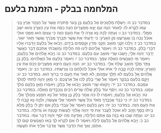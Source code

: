 # המלחמה בבלק - הזמנת בלעם

> במדבר כב ה: וַיִּשְׁלַח מַלְאָכִים אֶל בִּלְעָם בֶּן בְּעֹר פְּתוֹרָה אֲשֶׁר עַל הַנָּהָר אֶרֶץ בְּנֵי עַמּוֹ לִקְרֹא לוֹ:  לֵאמֹר הִנֵּה עַם יָצָא מִמִּצְרַיִם הִנֵּה כִסָּה אֶת עֵין הָאָרֶץ וְהוּא יֹשֵׁב מִמֻּלִי.
> במדבר כב ו: וְעַתָּה לְכָה נָּא אָרָה לִּי אֶת הָעָם הַזֶּה כִּי עָצוּם הוּא מִמֶּנִּי אוּלַי אוּכַל נַכֶּה בּוֹ וַאֲגָרְשֶׁנּוּ מִן הָאָרֶץ:  כִּי יָדַעְתִּי אֵת אֲשֶׁר תְּבָרֵךְ מְבֹרָךְ וַאֲשֶׁר תָּאֹר יוּאָר.
> במדבר כב ז: וַיֵּלְכוּ זִקְנֵי מוֹאָב וְזִקְנֵי מִדְיָן וּקְסָמִים בְּיָדָם; וַיָּבֹאוּ אֶל בִּלְעָם וַיְדַבְּרוּ אֵלָיו דִּבְרֵי בָלָק.
> במדבר כב ח: וַיֹּאמֶר אֲלֵיהֶם לִינוּ פֹה הַלַּיְלָה וַהֲשִׁבֹתִי אֶתְכֶם דָּבָר כַּאֲשֶׁר יְדַבֵּר יְהוָה אֵלָי; וַיֵּשְׁבוּ שָׂרֵי מוֹאָב עִם בִּלְעָם.
> במדבר כב ט: וַיָּבֹא אֱלֹהִים אֶל בִּלְעָם; וַיֹּאמֶר מִי הָאֲנָשִׁים הָאֵלֶּה עִמָּךְ.
> במדבר כב י: וַיֹּאמֶר בִּלְעָם אֶל הָאֱלֹהִים:  בָּלָק בֶּן צִפֹּר מֶלֶךְ מוֹאָב שָׁלַח אֵלָי.
> במדבר כב יא: הִנֵּה הָעָם הַיֹּצֵא מִמִּצְרַיִם וַיְכַס אֶת עֵין הָאָרֶץ; עַתָּה לְכָה קָבָה לִּי אֹתוֹ אוּלַי אוּכַל לְהִלָּחֶם בּוֹ וְגֵרַשְׁתִּיו.
> במדבר כב יב: וַיֹּאמֶר אֱלֹהִים אֶל בִּלְעָם לֹא תֵלֵךְ עִמָּהֶם; לֹא תָאֹר אֶת הָעָם כִּי בָרוּךְ הוּא.
> במדבר כב יג: וַיָּקָם בִּלְעָם בַּבֹּקֶר וַיֹּאמֶר אֶל שָׂרֵי בָלָק לְכוּ אֶל אַרְצְכֶם:  כִּי מֵאֵן יְהוָה לְתִתִּי לַהֲלֹךְ עִמָּכֶם.
> במדבר כב יד: וַיָּקוּמוּ שָׂרֵי מוֹאָב וַיָּבֹאוּ אֶל בָּלָק; וַיֹּאמְרוּ מֵאֵן בִּלְעָם הֲלֹךְ עִמָּנוּ.
> במדבר כב טו: וַיֹּסֶף עוֹד בָּלָק שְׁלֹחַ שָׂרִים רַבִּים וְנִכְבָּדִים מֵאֵלֶּה.
> במדבר כב טז: וַיָּבֹאוּ אֶל בִּלְעָם; וַיֹּאמְרוּ לוֹ כֹּה אָמַר בָּלָק בֶּן צִפּוֹר אַל נָא תִמָּנַע מֵהֲלֹךְ אֵלָי.
> במדבר כב יז: כִּי כַבֵּד אֲכַבֶּדְךָ מְאֹד וְכֹל אֲשֶׁר תֹּאמַר אֵלַי אֶעֱשֶׂה; וּלְכָה נָּא קָבָה לִּי אֵת הָעָם הַזֶּה.
> במדבר כב יח: וַיַּעַן בִּלְעָם וַיֹּאמֶר אֶל עַבְדֵי בָלָק אִם יִתֶּן לִי בָלָק מְלֹא בֵיתוֹ כֶּסֶף וְזָהָב לֹא אוּכַל לַעֲבֹר אֶת פִּי יְהוָה אֱלֹהָי לַעֲשׂוֹת קְטַנָּה אוֹ גְדוֹלָה.
> במדבר כב יט: וְעַתָּה שְׁבוּ נָא בָזֶה גַּם אַתֶּם הַלָּיְלָה; וְאֵדְעָה מַה יֹּסֵף יְהוָה דַּבֵּר עִמִּי.
> במדבר כב כ: וַיָּבֹא אֱלֹהִים אֶל בִּלְעָם לַיְלָה וַיֹּאמֶר לוֹ אִם לִקְרֹא לְךָ בָּאוּ הָאֲנָשִׁים קוּם לֵךְ אִתָּם; וְאַךְ אֶת הַדָּבָר אֲשֶׁר אֲדַבֵּר אֵלֶיךָ אֹתוֹ תַעֲשֶׂה. 
 

